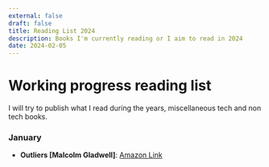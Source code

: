 ```yaml
---
external: false
draft: false
title: Reading List 2024
description: Books I'm currently reading or I aim to read in 2024
date: 2024-02-05
---
```


# Working progress reading list

I will try to publish what I read during the years, miscellaneous tech and non tech books.

### January

- **Outliers [Malcolm Gladwell]**: [Amazon Link](https://www.amazon.com/Outliers-Story-Success-Malcolm-Gladwell/dp/0316017930)




